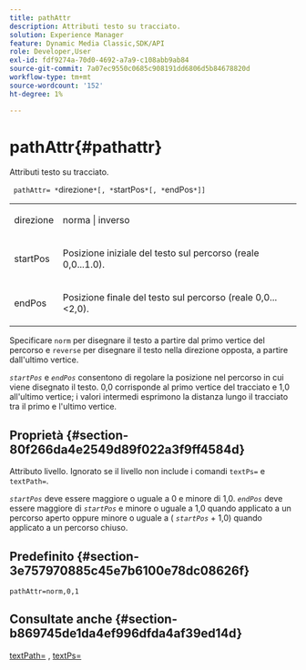 ```yaml
---
title: pathAttr
description: Attributi testo su tracciato.
solution: Experience Manager
feature: Dynamic Media Classic,SDK/API
role: Developer,User
exl-id: fdf9274a-70d0-4692-a7a9-c108abb9ab84
source-git-commit: 7a07ec9550c0685c908191dd6806d5b84678820d
workflow-type: tm+mt
source-wordcount: '152'
ht-degree: 1%

---
```


# pathAttr{#pathattr}

Attributi testo su tracciato.

` pathAttr= *`direzione`*[, *`startPos`*[, *`endPos`*]]`

<table id="simpletable_EC76095316AF4F07B1DDCC0D72B814CF"> 
 <tr class="strow"> 
  <td class="stentry"> <p> <span class="varname"> direzione </span> </p> </td> 
  <td class="stentry"> <p> <span class="codeph"> norma </span> | <span class="codeph"> inverso </span> </p> </td> 
 </tr> 
 <tr class="strow"> 
  <td class="stentry"> <p> <span class="varname"> startPos </span> </p> </td> 
  <td class="stentry"> <p>Posizione iniziale del testo sul percorso (reale 0,0...1.0). </p> </td> 
 </tr> 
 <tr class="strow"> 
  <td class="stentry"> <p> <span class="varname"> endPos </span> </p> </td> 
  <td class="stentry"> <p>Posizione finale del testo sul percorso (reale 0,0...&lt;2,0). </p> </td> 
 </tr> 
</table>

Specificare `norm` per disegnare il testo a partire dal primo vertice del percorso e `reverse` per disegnare il testo nella direzione opposta, a partire dall&#39;ultimo vertice.

*`startPos`* e *`endPos`* consentono di regolare la posizione nel percorso in cui viene disegnato il testo. 0,0 corrisponde al primo vertice del tracciato e 1,0 all&#39;ultimo vertice; i valori intermedi esprimono la distanza lungo il tracciato tra il primo e l&#39;ultimo vertice.

## Proprietà {#section-80f266da4e2549d89f022a3f9ff4584d}

Attributo livello. Ignorato se il livello non include i comandi `textPs=` e `textPath=`.

*`startPos`* deve essere maggiore o uguale a 0 e minore di 1,0. *`endPos`* deve essere maggiore di *`startPos`* e minore o uguale a 1,0 quando applicato a un percorso aperto oppure minore o uguale a ( *`startPos`* + 1,0) quando applicato a un percorso chiuso.

## Predefinito {#section-3e757970885c45e7b6100e78dc08626f}

`pathAttr=norm,0,1`

## Consultate anche {#section-b869745de1da4ef996dfda4af39ed14d}

[textPath=](../../../../../is-api/http-ref/image-serving-api-ref/c-http-protocol-reference/c-command-reference/r-textpath.md#reference-b09cc0902dff4725bdb54d5da4076ccd) , [textPs=](../../../../../is-api/http-ref/image-serving-api-ref/c-http-protocol-reference/c-command-reference/r-textps.md#reference-4209a2a6169f44278da2647cfb0cd767)
